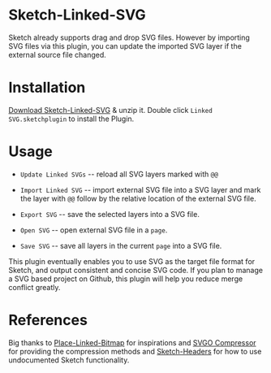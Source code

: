 # Sketch-Linked-SVG
Sketch already supports drag and drop SVG files. However by importing SVG files via this plugin, you can update the imported SVG layer if the external source file changed.


# Installation

[Download Sketch-Linked-SVG](https://github.com/66eli77/Sketch-Linked-SVG/archive/master.zip) & unzip it.
Double click `Linked SVG.sketchplugin` to install the Plugin.


# Usage

- `Update Linked SVGs` -- reload all SVG layers marked with `@@`

- `Import Linked SVG` -- import external SVG file into a SVG layer and mark the layer with `@@` follow by the relative location of the external SVG file.

- `Export SVG` -- save the selected layers into a SVG file.

- `Open SVG` -- open external SVG file in a `page`.

- `Save SVG` -- save all layers in the current `page` into a SVG file.

This plugin eventually enables you to use SVG as the target file format for Sketch, and output consistent and concise SVG code. If you plan to manage a SVG based project on Github, this plugin will help you reduce merge conflict greatly.


# References

Big thanks to <a href="https://github.com/frankko/Place-Linked-Bitmap" target="_blank">Place-Linked-Bitmap</a> for inspirations and <a href="https://github.com/BohemianCoding/svgo-compressor" target="_blank">SVGO Compressor</a> for providing the compression methods and <a href="https://github.com/abynim/Sketch-Headers" target="_blank">Sketch-Headers</a> for how to use undocumented Sketch functionality.
